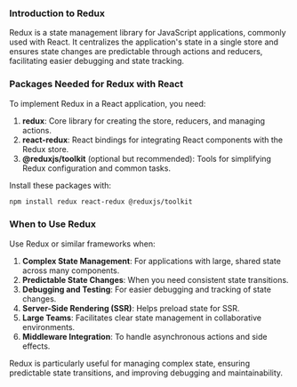 ### Introduction to Redux

Redux is a state management library for JavaScript applications, commonly used with React. It centralizes the application's state in a single store and ensures state changes are predictable through actions and reducers, facilitating easier debugging and state tracking.

### Packages Needed for Redux with React

To implement Redux in a React application, you need:

1. **redux**: Core library for creating the store, reducers, and managing actions.
2. **react-redux**: React bindings for integrating React components with the Redux store.
3. **@reduxjs/toolkit** (optional but recommended): Tools for simplifying Redux configuration and common tasks.

Install these packages with:

```sh
npm install redux react-redux @reduxjs/toolkit
```

### When to Use Redux

Use Redux or similar frameworks when:

1. **Complex State Management**: For applications with large, shared state across many components.
2. **Predictable State Changes**: When you need consistent state transitions.
3. **Debugging and Testing**: For easier debugging and tracking of state changes.
4. **Server-Side Rendering (SSR)**: Helps preload state for SSR.
5. **Large Teams**: Facilitates clear state management in collaborative environments.
6. **Middleware Integration**: To handle asynchronous actions and side effects.

Redux is particularly useful for managing complex state, ensuring predictable state transitions, and improving debugging and maintainability.